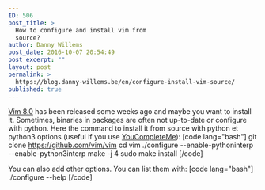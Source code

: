 ```yaml
---
ID: 506
post_title: >
  How to configure and install vim from
  source?
author: Danny Willems
post_date: 2016-10-07 20:54:49
post_excerpt: ""
layout: post
permalink: >
  https://blog.danny-willems.be/en/configure-install-vim-source/
published: true
---
```

<a href="https://github.com/vim/vim/blob/master/runtime/doc/version8.txt">Vim 8.0</a> has been released some weeks ago and maybe you want to install it. Sometimes, binaries in packages are often not up-to-date or configure with python. Here the command to install it from source with python et python3 options (useful if you use <a href="https://github.com/Valloric/YouCompleteMe">YouCompleteMe</a>):
[code lang="bash"]
git clone https://github.com/vim/vim
cd vim
./configure --enable-pythoninterp --enable-python3interp
make -j 4
sudo make install
[/code]

You can also add other options. You can list them with:
[code lang="bash"]
./configure --help
[/code]